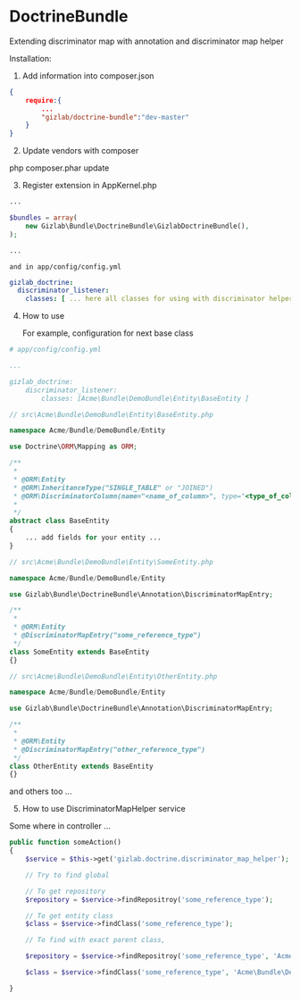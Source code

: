 DoctrineBundle
==============

Extending discriminator map with annotation and discriminator map helper

Installation:

1. Add information into composer.json

``` json
{
    require:{
        ...
        "gizlab/doctrine-bundle":"dev-master"
    }
}
```

2. Update vendors with composer

php composer.phar update

3. Register extension in AppKernel.php

``` php
...

$bundles = array(
    new Gizlab\Bundle\DoctrineBundle\GizlabDoctrineBundle(),
);

...

```

    and in app/config/config.yml

``` yaml
gizlab_doctrine:
  discriminator_listener:
    classes: [ ... here all classes for using with discriminator helper ... ]
```

4. How to use

    For example, configuration for next base class

``` yaml
# app/config/config.yml

...

gizlab_doctrine:
    discriminator_listener:
        classes: [Acme\Bundle\DemoBundle\Entity\BaseEntity ]
```


``` php
// src\Acme\Bundle\DemoBundle\Entity\BaseEntity.php

namespace Acme/Bundle/DemoBundle/Entity

use Doctrine\ORM\Mapping as ORM;

/**
 *
 * @ORM\Entity
 * @ORM\InheritanceType("SINGLE_TABLE" or "JOINED")
 * @ORM\DiscriminatorColumn(name="<name_of_column>", type="<type_of_column>" ...)
 *
 */
abstract class BaseEntity
{
    ... add fields for your entity ...
}
```

``` php
// src\Acme\Bundle\DemoBundle\Entity\SomeEntity.php

namespace Acme/Bundle/DemoBundle/Entity

use Gizlab\Bundle\DoctrineBundle\Annotation\DiscriminatorMapEntry;

/**
 *
 * @ORM\Entity
 * @DiscriminatorMapEntry("some_reference_type")
 */
class SomeEntity extends BaseEntity
{}
```

``` php
// src\Acme\Bundle\DemoBundle\Entity\OtherEntity.php

namespace Acme/Bundle/DemoBundle/Entity

use Gizlab\Bundle\DoctrineBundle\Annotation\DiscriminatorMapEntry;

/**
 *
 * @ORM\Entity
 * @DiscriminatorMapEntry("other_reference_type")
 */
class OtherEntity extends BaseEntity
{}
```

and others too ...

5. How to use DiscriminatorMapHelper service


Some where in controller ...

``` php
public function someAction()
{
    $service = $this->get('gizlab.doctrine.discriminator_map_helper');

    // Try to find global

    // To get repository
    $repository = $service->findRepositroy('some_reference_type');

    // To get entity class
    $class = $service->findClass('some_reference_type');

    // To find with exact parent class,

    $repository = $service->findRepositroy('some_reference_type', 'Acme\Bundle\DemoBundle\Entity\BaseEntity');

    $class = $service->findClass('some_reference_type', 'Acme\Bundle\DemoBundle\Entity\BaseEntity');

}
```


